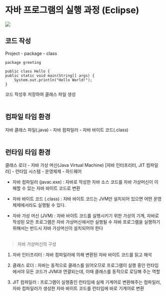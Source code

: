 

# 자바 프로그램의 실행 과정 (Eclipse)

![](https://lh3.googleusercontent.com/S6O4BnjLZaLNk28a10846LWcZwVsXRwEny83jA6tAwm17rId212r-4m6jxxj7ZdFtAJZT6r1nWPw17bVHItswbEGnSzvPhBTy8nY-yuKxhoboT1AUK1hzkOo-3JEBP0JdJEZUiS3Kzyno8rSMZOBAOsjolUSGtUEvTQUekCfidYWlNj9u12lHiMo7nnaryXdAfHNyoUO_Lqwb3E8zpkdWB5D0YXF9zog7iHps-PXPc7YT63asMJSYbFOAn6oh5UVYjjloqdy3cCPo2LMpGqc7Q4FIoB0Fcnn6PxGZ3x4xEAyUXzgGaDeBRTigWVg2DFAwgIA9kzcTxyYX1A0Pm4STR9q_OTGhKtlm2B4GtHScINfK9GJPjuhJD5MrMenw4UpFSblVWkHe9eeEhjPex-V5oqgSToLo2rlpIa4vcoKYv2mpVQWr-k8A_UU2Y6vs7jhYS64uYEh6Wvn3cKDzIZVUHsRbz0fS_j4LlMVAjhS3QLfGGa368kw3sX83ftv02UXVQazjzogUR9rVcwfcZrjk5qipD_rHXu1qKPh-cQbQpRkWGBoWw6bn-butPDvdrsuAf2wOKfwCxblGXZKPtYA8XqVQ5jYrWU_qxnRFlKHbNt3kwqZLXLPoI8WLVPtHL2cCo0KX0vsuf2WK3oGKqp51ffzbFwITZHn6FDFh50-KRu5N7FSqkHmPYMlvzPyojpuHbn4BMLjlatsgM8XOwreZvY=w1000-h966-no?authuser=0)

## 코드 작성
Project - package - class

    package greeting
    
    public class Hello {
    public static void main(String[] args) {
        System.out.println("Hello World!");
    }
코드 작성후 저장하여 클래스 파일 생성
<br></br>
## 컴파일 타임 환경
  <bold>자바 클래스 파일(.java) - 자바 컴파일러 - 자바 바이트 코드(.class)
<br></br>
## 런타임 타임 환경

  <bold>클래스 로더 - 자바 가상 머신(Java Virtual Machine) [자바 인터프리터, JIT 컴파일러] - 런타임 시스템 - 운영체제 - 하드웨어
<br>

+ 자바 컴파일러 (javac.exe) : 자바로 작성한 자바 소스 코드를 자바 가상머신이 이해할 수 있는 자바 바이트 코드로 변환


+ 자바 바이트 코드 (.class) : 자바 바이트 코드는 JVM만 설치되어 있으면 어떤 운영체제에서라도 실행될 수 있다.


+ 자바 가상 머신 (JVM) : 자바 바이트 코드를 실행시키기 위한 가상의 기계, 자바로 작성된 모든 프로그램은 자바 가상머신에서만 실행될 수 자바  프로그램을 실행하기 위해서는 반드시 자바 가상머신이 설치되어야 한다
<br></br>

>자바 가상머신의 구성
1. 자바 인터프리터 : 자바 컴파일러에 의해 변환된 자바 바이트 코드를 읽고 해석

2. 클래스 로더 : 자바는 동적으로 클래스를 읽어오므로 프로그램이 실행 중인 런타임에서야 모든 코드가 JVM과 연결되는데, 이때 클래스를 동적으로 로딩해 주는 역할

3. JIT 컴파일러 : 프로그램이 실행중인 런타임에 실제 기계어로 변환해주는 컴파일러, 자바 컴파일러가 생성한 자바 바이트 코드를 런타임에 바로 기계어로 변환


